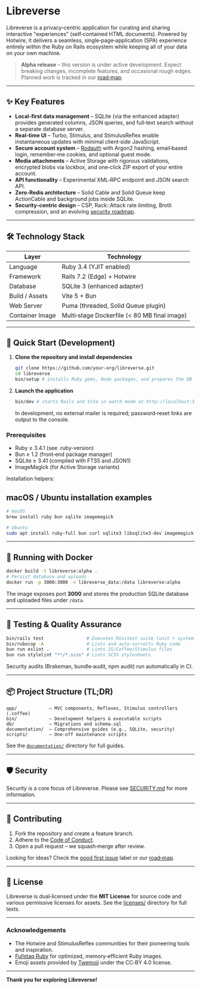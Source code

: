# Libreverse

Libreverse is a privacy‑centric application for curating and sharing interactive "experiences" (self‑contained HTML documents). Powered by Hotwire, it delivers a seamless, single‑page‑application (SPA) experience entirely within the Ruby on Rails ecosystem while keeping all of your data on your own machine.

> **Alpha release** – this version is under active development. Expect breaking changes, incomplete features, and occasional rough edges. Planned work is tracked in our [road‑map](todo.md).

---

## ✨ Key Features

- **Local‑first data management** – SQLite (via the enhanced adapter) provides generated columns, JSON queries, and full‑text search without a separate database server.
- **Real‑time UI** – Turbo, Stimulus, and StimulusReflex enable instantaneous updates with minimal client‑side JavaScript.
- **Secure account system** – [Rodauth](https://rodauth.dev/) with Argon2 hashing, email‑based login, remember‑me cookies, and optional guest mode.
- **Media attachments** – Active Storage with rigorous validations, encrypted blobs via _lockbox_, and one‑click ZIP export of your entire account.
- **API functionality** – Experimental XML‑RPC endpoint and JSON search API.
- **Zero‑Redis architecture** – Solid Cable and Solid Queue keep ActionCable and background jobs inside SQLite.
- **Security‑centric design** – CSP, Rack::Attack rate limiting, Brotli compression, and an evolving [security roadmap](todo.md).

---

## 🛠 Technology Stack

| Layer           | Technology                                   |
| --------------- | -------------------------------------------- |
| Language        | Ruby 3.4 (YJIT enabled)                      |
| Framework       | Rails 7.2 (Edge) + Hotwire                   |
| Database        | SQLite 3 (enhanced adapter)                  |
| Build / Assets  | Vite 5 + Bun                                 |
| Web Server      | Puma (threaded, Solid Queue plugin)          |
| Container Image | Multi‑stage Dockerfile (< 80 MB final image) |

---

## 🚀 Quick Start (Development)

1. **Clone the repository and install dependencies**

    ```bash
    git clone https://github.com/your-org/libreverse.git
    cd libreverse
    bin/setup # installs Ruby gems, Node packages, and prepares the DB
    ```

2. **Launch the application**

    ```bash
    bin/dev # starts Rails and Vite in watch mode at http://localhost:3000
    ```

    In development, no external mailer is required; password‑reset links are output to the console.

### Prerequisites

- Ruby ≥ 3.4.1 (see .ruby-version)
- Bun ≥ 1.2 (front‑end package manager)
- SQLite ≥ 3.41 (compiled with FTS5 and JSON1)
- ImageMagick (for Active Storage variants)

Installation helpers:

## macOS / Ubuntu installation examples

```bash
# macOS
brew install ruby bun sqlite imagemagick

# Ubuntu
sudo apt install ruby-full bun curl sqlite3 libsqlite3-dev imagemagick
```

---

## 🐳 Running with Docker

```bash
docker build -t libreverse:alpha .
# Persist database and uploads
docker run -p 3000:3000 -v libreverse_data:/data libreverse:alpha
```

The image exposes port **3000** and stores the production SQLite database and uploaded files under `/data`.

---

## 🧪 Testing & Quality Assurance

```bash
bin/rails test                # Executes Minitest suite (unit + system)
bin/rubocop -A                # Lints and auto‑corrects Ruby code
bun run eslint .              # Lints JS/Coffee/Stimulus files
bun run stylelint "**/*.scss" # Lints SCSS stylesheets
```

Security audits (Brakeman, bundle‑audit, npm audit) run automatically in CI.

---

## 📦 Project Structure (TL;DR)

```text
app/            – MVC components, Reflexes, Stimulus controllers (.coffee)
bin/            – Development helpers & executable scripts
db/             – Migrations and schema.sql
documentation/  – Comprehensive guides (e.g., SQLite, security)
scripts/        – One‑off maintenance scripts
```

See the [`documentation/`](documentation/) directory for full guides.

---

## 🛡 Security

Security is a core focus of Libreverse. Please see [SECURITY.md](SECURITY.md) for more information.

---

## 🤝 Contributing

1. Fork the repository and create a feature branch.
2. Adhere to the [Code of Conduct](CODE_OF_CONDUCT.md).
3. Open a pull request – we squash‑merge after review.

Looking for ideas? Check the [good first issue](https://github.com/your-org/libreverse/labels/good%20first%20issue) label or our [road‑map](todo.md).

---

## 📄 License

Libreverse is dual‑licensed under the **MIT License** for source code and various permissive licenses for assets. See the [licenses/](licenses/) directory for full texts.

---

### Acknowledgements

- The Hotwire and StimulusReflex communities for their pioneering tools and inspiration.
- [Fullstaq Ruby](https://fullstaqruby.org/) for optimized, memory‑efficient Ruby images.
- Emoji assets provided by [Twemoji](https://twemoji.twitter.com/) under the CC‑BY 4.0 license.

---

**Thank you for exploring Libreverse!**
